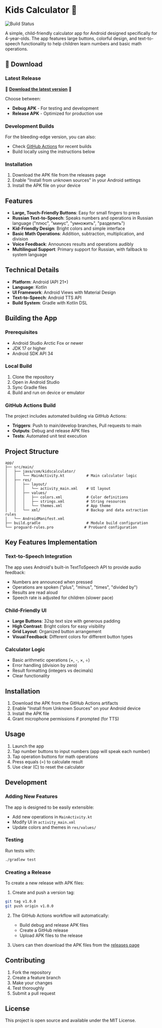 # Kids Calculator 🧮

![Build Status](https://github.com/skippdot/kids-calculator/workflows/Android%20Build/badge.svg)

A simple, child-friendly calculator app for Android designed specifically for 4-year-olds. The app features large buttons, colorful design, and text-to-speech functionality to help children learn numbers and basic math operations.

## 📱 Download

### Latest Release
🎉 **[Download the latest version](https://github.com/skippdot/kids-calculator/releases/latest)** 🎉

Choose between:
- **Debug APK** - For testing and development
- **Release APK** - Optimized for production use

### Development Builds
For the bleeding-edge version, you can also:
- Check [GitHub Actions](https://github.com/skippdot/kids-calculator/actions/workflows/android-build.yml) for recent builds
- Build locally using the instructions below

### Installation
1. Download the APK file from the releases page
2. Enable "Install from unknown sources" in your Android settings
3. Install the APK file on your device

## Features

- **Large, Touch-Friendly Buttons**: Easy for small fingers to press
- **Russian Text-to-Speech**: Speaks numbers and operations in Russian language ("плюс", "минус", "умножить", "разделить")
- **Kid-Friendly Design**: Bright colors and simple interface
- **Basic Math Operations**: Addition, subtraction, multiplication, and division
- **Voice Feedback**: Announces results and operations audibly
- **Multilingual Support**: Primary support for Russian, with fallback to system language

## Technical Details

- **Platform**: Android (API 21+)
- **Language**: Kotlin
- **UI Framework**: Android Views with Material Design
- **Text-to-Speech**: Android TTS API
- **Build System**: Gradle with Kotlin DSL

## Building the App

### Prerequisites

- Android Studio Arctic Fox or newer
- JDK 17 or higher
- Android SDK API 34

### Local Build

1. Clone the repository
2. Open in Android Studio
3. Sync Gradle files
4. Build and run on device or emulator

### GitHub Actions Build

The project includes automated building via GitHub Actions:

- **Triggers**: Push to main/develop branches, Pull requests to main
- **Outputs**: Debug and release APK files
- **Tests**: Automated unit test execution

## Project Structure

```
app/
├── src/main/
│   ├── java/com/kidscalculator/
│   │   └── MainActivity.kt          # Main calculator logic
│   ├── res/
│   │   ├── layout/
│   │   │   └── activity_main.xml    # UI layout
│   │   ├── values/
│   │   │   ├── colors.xml           # Color definitions
│   │   │   ├── strings.xml          # String resources
│   │   │   └── themes.xml           # App theme
│   │   └── xml/                     # Backup and data extraction rules
│   └── AndroidManifest.xml
├── build.gradle                     # Module build configuration
└── proguard-rules.pro              # ProGuard configuration
```

## Key Features Implementation

### Text-to-Speech Integration

The app uses Android's built-in TextToSpeech API to provide audio feedback:

- Numbers are announced when pressed
- Operations are spoken ("plus", "minus", "times", "divided by")
- Results are read aloud
- Speech rate is adjusted for children (slower pace)

### Child-Friendly UI

- **Large Buttons**: 32sp text size with generous padding
- **High Contrast**: Bright colors for easy visibility
- **Grid Layout**: Organized button arrangement
- **Visual Feedback**: Different colors for different button types

### Calculator Logic

- Basic arithmetic operations (+, -, ×, ÷)
- Error handling (division by zero)
- Result formatting (integers vs decimals)
- Clear functionality

## Installation

1. Download the APK from the GitHub Actions artifacts
2. Enable "Install from Unknown Sources" on your Android device
3. Install the APK file
4. Grant microphone permissions if prompted (for TTS)

## Usage

1. Launch the app
2. Tap number buttons to input numbers (app will speak each number)
3. Tap operation buttons for math operations
4. Press equals (=) to calculate result
5. Use clear (C) to reset the calculator

## Development

### Adding New Features

The app is designed to be easily extensible:

- Add new operations in `MainActivity.kt`
- Modify UI in `activity_main.xml`
- Update colors and themes in `res/values/`

### Testing

Run tests with:
```bash
./gradlew test
```

### Creating a Release

To create a new release with APK files:

1. Create and push a version tag:
```bash
git tag v1.0.0
git push origin v1.0.0
```

2. The GitHub Actions workflow will automatically:
   - Build debug and release APK files
   - Create a GitHub release
   - Upload APK files to the release

3. Users can then download the APK files from the [releases page](https://github.com/skippdot/kids-calculator/releases)

## Contributing

1. Fork the repository
2. Create a feature branch
3. Make your changes
4. Test thoroughly
5. Submit a pull request

## License

This project is open source and available under the MIT License.